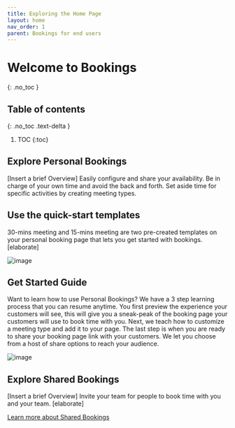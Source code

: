 ```yaml
---
title: Exploring the Home Page
layout: home
nav_order: 1
parent: Bookings for end users
---
```

# Welcome to Bookings
{: .no_toc }

## Table of contents
{: .no_toc .text-delta }

1. TOC
{:toc}

## Explore Personal Bookings ##
[Insert a brief Overview] Easily configure and share your availability. Be in charge of your own time and avoid the back and forth. Set aside time for specific activities by creating meeting types.

## Use the quick-start templates ##
30-mins meeting and 15-mins meeting are two pre-created templates on your personal booking page that lets you get started with bookings. [elaborate]

![image](https://github.com/pritika-royc/Microsoft-Bookings/assets/153553282/5513db75-0d19-4409-ae6c-f64e445cf161)

## Get Started Guide ##
Want to learn how to use Personal Bookings? We have a 3 step learning process that you can resume anytime. You first preview the experience your customers will see, this will give you a sneak-peak of the booking page your customers will use to book time with you. Next, we teach how to customize a meeting type and add it to your page. The last step is when you are ready to share your booking page link with your customers. We let you choose from a host of share options to reach your audience. 

![image](https://github.com/pritika-royc/Microsoft-Bookings/assets/153553282/2a150bdb-d06d-46fe-9104-b74bcafe74c1)

## Explore Shared Bookings ##
[Insert a brief Overview] Invite your team for people to book time with you and your team. [elaborate]
<p><a href="https://pritika-royc.github.io/Microsoft-Bookings/Setting%20up%20a%20shared%20booking%20page.html">Learn more about Shared Bookings</a></p>

